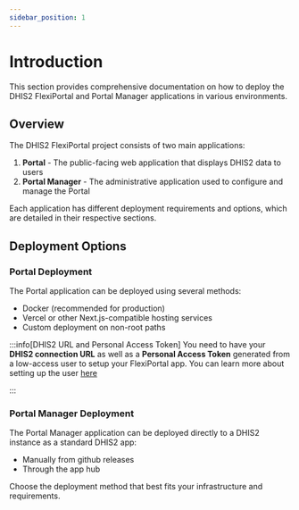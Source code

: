 ```yaml
---
sidebar_position: 1
---
```


# Introduction

This section provides comprehensive documentation on how to deploy the DHIS2 FlexiPortal and Portal Manager applications in various environments.

## Overview

The DHIS2 FlexiPortal project consists of two main applications:

1. **Portal** - The public-facing web application that displays DHIS2 data to users
2. **Portal Manager** - The administrative application used to configure and manage the Portal

Each application has different deployment requirements and options, which are detailed in their respective sections.

## Deployment Options

### Portal Deployment
The Portal application can be deployed using several methods:
- Docker (recommended for production)
- Vercel or other Next.js-compatible hosting services
- Custom deployment on non-root paths

:::info[DHIS2 URL and Personal Access Token]
  You need to have your **DHIS2 connection URL** as well as a **Personal Access Token** generated from a low-access
  user to setup your FlexiPortal app.
  You can learn more about setting up the user [here](../configuration/dhis2-access-settings)

:::

### Portal Manager Deployment
The Portal Manager application can be deployed directly to a DHIS2 instance as a standard DHIS2 app:
 - Manually from github releases
 - Through the app hub

Choose the deployment method that best fits your infrastructure and requirements.
